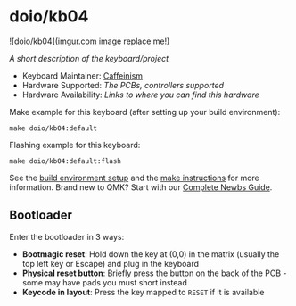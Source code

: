 # doio/kb04

![doio/kb04](imgur.com image replace me!)

*A short description of the keyboard/project*

* Keyboard Maintainer: [Caffeinism](https://github.com/Caffeinism)
* Hardware Supported: *The PCBs, controllers supported*
* Hardware Availability: *Links to where you can find this hardware*

Make example for this keyboard (after setting up your build environment):

    make doio/kb04:default

Flashing example for this keyboard:

    make doio/kb04:default:flash

See the [build environment setup](https://docs.qmk.fm/#/getting_started_build_tools) and the [make instructions](https://docs.qmk.fm/#/getting_started_make_guide) for more information. Brand new to QMK? Start with our [Complete Newbs Guide](https://docs.qmk.fm/#/newbs).

## Bootloader

Enter the bootloader in 3 ways:

* **Bootmagic reset**: Hold down the key at (0,0) in the matrix (usually the top left key or Escape) and plug in the keyboard
* **Physical reset button**: Briefly press the button on the back of the PCB - some may have pads you must short instead
* **Keycode in layout**: Press the key mapped to `RESET` if it is available

